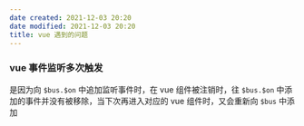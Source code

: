 ```yaml
---
date created: 2021-12-03 20:20
date modified: 2021-12-03 20:20
title: vue 遇到的问题
---
```

### vue 事件监听多次触发

是因为向 `$bus.$on` 中追加监听事件时，在 vue 组件被注销时，往 `$bus.$on` 中添加的事件并没有被移除，当下次再进入对应的 vue 组件时，又会重新向 `$bus` 中添加

